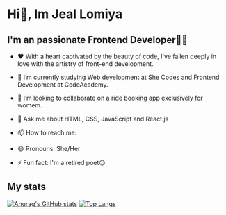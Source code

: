 # Hi👋, Im Jeal Lomiya
## I'm an passionate Frontend Developer👩‍💻
- ❤ With a heart captivated by the beauty of code, I've fallen deeply in love with the artistry of front-end development.
- 🌱 I’m currently studying Web development at She Codes and Frontend Development at CodeAcademy.
- 👯 I’m looking to collaborate on a ride booking app exclusively for womem.
- 💬 Ask me about HTML, CSS, JavaScript and React.js
- 📫 How to reach me:
  
- 😄 Pronouns: She/Her
- ⚡ Fun fact: I'm a retired poet😉

## My stats
[![Anurag's GitHub stats](https://github-readme-stats.vercel.app/api?username=jaellomiya)](https://github.com/anuraghazra/github-readme-stats)
[![Top Langs](https://github-readme-stats.vercel.app/api/top-langs/?username=jaellomiya&layout=donut)](https://github.com/anuraghazra/github-readme-stats)

<!--
**jaellomiya/jaellomiya** is a ✨ _special_ ✨ repository because its `README.md` (this file) appears on your GitHub profile.

Here are some ideas to get you started:

- 🔭 I’m currently working on ...
- 🌱 I’m currently learning ...
- 👯 I’m looking to collaborate on ...
- 🤔 I’m looking for help with ...
- 💬 Ask me about ...
- 📫 How to reach me: ...
- 😄 Pronouns: ...
- ⚡ Fun fact: ...
-->
